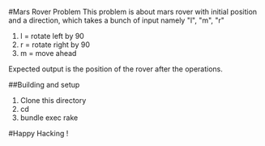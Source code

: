 #Mars Rover Problem
This problem is about mars rover with initial position and a direction, which takes a bunch of input namely "l", "m", "r"
1. l = rotate left by 90
2. r = rotate right by 90
3. m = move ahead 

Expected output is the position of the rover after the operations.

##Building and setup
1. Clone this directory
2. cd
3. bundle exec rake


#Happy Hacking !